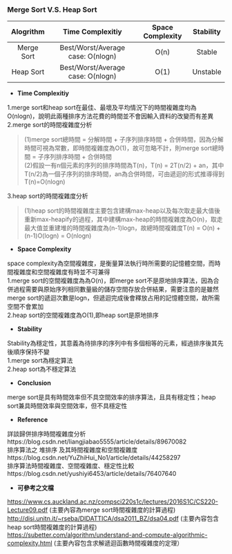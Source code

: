 ### Merge Sort V.S. Heap Sort

| Alogrithm | Time Complexitiy | Space Complexity | Stability |
| :-: | :-: | :-: | :-: |
| Merge Sort |Best/Worst/Average case: O(nlogn)| O(n) | Stable |
| Heap Sort |Best/Worst/Average case: O(nlogn) | O(1) | Unstable|

- **Time Complexitiy**<br>

1.merge sort和heap sort在最佳、最壞及平均情況下的時間複雜度均為O(nlogn)，說明此兩種排序方法花費的時間並不會因輸入資料的改變而有差異<br>
2.merge sort的時間複雜度分析<br>
>(1)merge sort總時間 = 分解時間 + 子序列排序時間 + 合併時間，因為分解時間可視為常數，即時間複雜度為O(1)，故可忽略不計，則merge sort總時間 = 子序列排序時間 + 合併時間<br>
>(2)假設一有n個元素的序列的排序時間為T(n)，T(n) = 2T(n/2) + an，其中T(n/2)為一個子序列的排序時間，an為合併時間，可由遞迴的形式推導得到T(n)=O(nlogn)<br>

3.heap sort的時間複雜度分析<br>
>(1)heap sort的時間複雜度主要包含建構max-heap以及每次取走最大值後重新max-heapify的過程，其中建構max-heap的時間複雜度為O(n)，取走最大值並重建堆的時間複雜度為(n-1)logn，故總時間複雜度T(n) = O(n) + (n-1)O(logn) = O(nlogn)

- **Space Complexity**<br>

space complexity為空間複雜度，是衡量算法執行時所需要的記憶體空間，而時間複雜度和空間複雜度有時並不可兼得<br>
1.merge sort的空間複雜度為為O(n)，即merge sort不是原地排序算法，因為合併過程需要與原始序列相同數量級的儲存空間存放合併結果，需要注意的是雖然merge sort的遞迴次數是logn，但遞迴完成後會釋放占用的記憶體空間，故所需空間不會累加<br>
2.heap sort的空間複雜度為O(1),即heap sort是原地排序<br>

- **Stability**<br>

Stability為穩定性，其意義為待排序的序列中有多個相等的元素，經過排序後其先後順序保持不變<br>
1.merge sort為穩定算法<br>
2.heap sort為不穩定算法<br>

- **Conclusion**<br>

merge sort是具有時間效率但不具空間效率的排序算法，且具有穩定性；heap sort兼具時間效率與空間效率，但不具穩定性<br>


- **Reference**<br>

詳談歸併排序時間複雜度分析https://blog.csdn.net/liangjiabao5555/article/details/89670082<br>
排序算法之 堆排序 及其時間複雜度和空間複雜度https://blog.csdn.net/YuZhiHui_No1/article/details/44258297<br>
排序算法時間複雜度、空間複雜度、穩定性比較https://blog.csdn.net/yushiyi6453/article/details/76407640<br>

- **可參考之文檔**<br>

https://www.cs.auckland.ac.nz/compsci220s1c/lectures/2016S1C/CS220-Lecture09.pdf (主要內容為merge sort時間複雜度的計算過程)<br>
http://disi.unitn.it/~rseba/DIDATTICA/dsa2011_BZ/dsa04.pdf (主要內容包含heap sort時間複雜度的計算過程)<br>
https://subetter.com/algorithm/understand-and-compute-algorithmic-complexity.html (主要內容包含求解遞迴函數時間複雜度的定理）<br>
